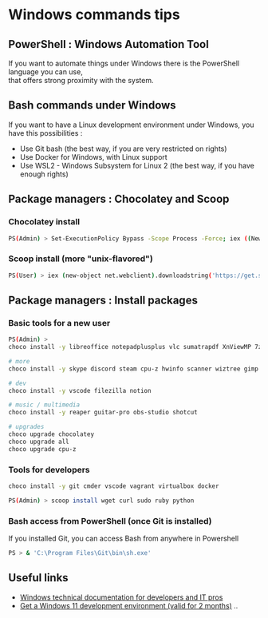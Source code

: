 # Windows commands tips

## PowerShell : Windows Automation Tool
If you want to automate things under Windows there is the PowerShell language you can use,  
that offers strong proximity with the system.

## Bash commands under Windows
If you want to have a Linux development environment under Windows, you have this possibilities : 
- Use Git bash (the best way, if you are very restricted on rights)
- Use Docker for Windows, with Linux support
- Use WSL2 - Windows Subsystem for Linux 2 (the best way, if you have enough rights)

## Package managers : Chocolatey and Scoop

### Chocolatey install
```bash
PS(Admin) > Set-ExecutionPolicy Bypass -Scope Process -Force; iex ((New-Object System.Net.WebClient).DownloadString('https://chocolatey.org/install.ps1'))
```

### Scoop install (more "unix-flavored")
```bash
PS(User) > iex (new-object net.webclient).downloadstring('https://get.scoop.sh')
```

## Package managers : Install packages

### Basic tools for a new user
```bash
PS(Admin) >
choco install -y libreoffice notepadplusplus vlc sumatrapdf XnViewMP 7zip

# more
choco install -y skype discord steam cpu-z hwinfo scanner wiztree gimp homebank keepassxc pcloud protonvpn

# dev
choco install -y vscode filezilla notion

# music / multimedia
choco install -y reaper guitar-pro obs-studio shotcut

# upgrades
choco upgrade chocolatey
choco upgrade all
choco upgrade cpu-z
```

### Tools for developers
```bash
choco install -y git cmder vscode vagrant virtualbox docker

PS(Admin) > scoop install wget curl sudo ruby python
```

### Bash access from PowerShell (once Git is installed)
If you installed Git, you can access Bash from anywhere in Powershell
```bash
PS > & 'C:\Program Files\Git\bin\sh.exe'
```

## Useful links
* [Windows technical documentation for developers and IT pros](https://learn.microsoft.com/en-us/windows/)
* [Get a Windows 11 development environment (valid for 2 months)](https://developer.microsoft.com/en-us/windows/downloads/virtual-machines)
..
